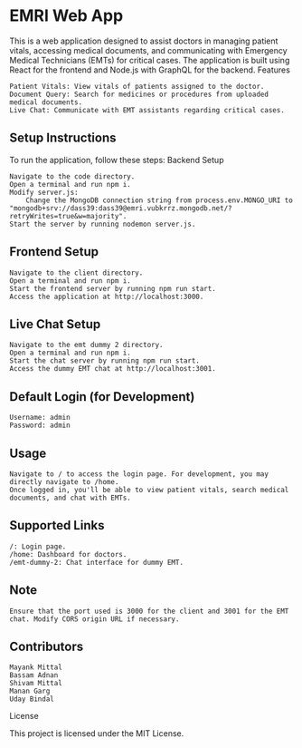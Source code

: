 <h1>EMRI Web App</h1>

This is a web application designed to assist doctors in managing patient vitals, accessing medical documents, and communicating with Emergency Medical Technicians (EMTs) for critical cases. The application is built using React for the frontend and Node.js with GraphQL for the backend.
Features

    Patient Vitals: View vitals of patients assigned to the doctor.
    Document Query: Search for medicines or procedures from uploaded medical documents.
    Live Chat: Communicate with EMT assistants regarding critical cases.

<h2>Setup Instructions</h2>

To run the application, follow these steps:
Backend Setup

    Navigate to the code directory.
    Open a terminal and run npm i.
    Modify server.js:
        Change the MongoDB connection string from process.env.MONGO_URI to "mongodb+srv://dass39:dass39@emri.vubkrrz.mongodb.net/?retryWrites=true&w=majority".
    Start the server by running nodemon server.js.

<h2>Frontend Setup</h2>

    Navigate to the client directory.
    Open a terminal and run npm i.
    Start the frontend server by running npm run start.
    Access the application at http://localhost:3000.

<h2>Live Chat Setup</h2>

    Navigate to the emt dummy 2 directory.
    Open a terminal and run npm i.
    Start the chat server by running npm run start.
    Access the dummy EMT chat at http://localhost:3001.

<h2>Default Login (for Development)</h2>

    Username: admin
    Password: admin

<h2>Usage</h2>

    Navigate to / to access the login page. For development, you may directly navigate to /home.
    Once logged in, you'll be able to view patient vitals, search medical documents, and chat with EMTs.

<h2>Supported Links</h2>

    /: Login page.
    /home: Dashboard for doctors.
    /emt-dummy-2: Chat interface for dummy EMT.

<h2>Note</h2>

    Ensure that the port used is 3000 for the client and 3001 for the EMT chat. Modify CORS origin URL if necessary.

<h2>Contributors</h2>

    Mayank Mittal
    Bassam Adnan
    Shivam Mittal
    Manan Garg
    Uday Bindal

License

This project is licensed under the MIT License.

